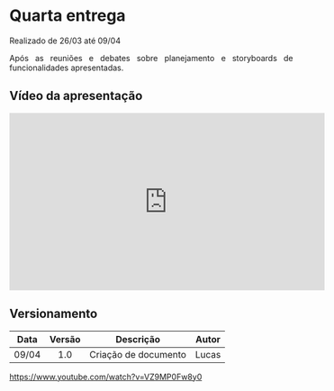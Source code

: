 # Quarta entrega

<p align="justify">Realizado de 26/03 até 09/04</p>
<p align="justify">Após as reuniões e debates sobre  planejamento e storyboards de funcionalidades apresentadas.</p>


## Vídeo da apresentação

<iframe width="560" height="315" src="https://www.youtube.com/watch?v=VZ9MP0Fw8y0" frameborder="0" allow="accelerometer; autoplay; clipboard-write; encrypted-media; gyroscope; picture-in-picture" allowfullscreen></iframe>

<!-- ## Slides da apresentação

<object data="../../assets/apresentacao_1.pdf" type="application/pdf" width="700px" height="400px"> -->
<!-- <embed src="../../imagens/apresentacao_1.pdf">
        <p>This browser does not support PDFs. Please download the PDF to view it: <a href="../../assests/apresentacao_1.pdf">Download PDF</a>.</p>
    </embed> -->
</object>


## Versionamento

| Data |Versão| Descrição | Autor |
|:----:|:----:|:---------:|:-----:|
|09/04 | 1.0  | Criação de documento| Lucas|






https://www.youtube.com/watch?v=VZ9MP0Fw8y0
